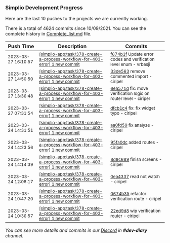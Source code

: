 
### Simplio Development Progress

Here are the last 10 pushes to the projects we are currently working.

There is a total of 4624 commits since 10/09/2021. You can see the complete history in
 [Complete_list.md](Complete_list.md) file.

| Push Time | Description | Commits |
| --- | --- | --- |
| <sub>2023-03-27 16:10:57</sub> | <sub>[[simplio-app:task/378\-create\-a\-process\-workflow\-for\-403\-error] 1 new commit](https://github.com/SimplioOfficial/simplio-app/commit/f674b1f5b553e9202d598925b0c2eff82dda2347)</sub> | <sub>[f674b1f](https://github.com/SimplioOfficial/simplio-app/commit/f674b1f5b553e9202d598925b0c2eff82dda2347) Update error codes and verification level enum - vrbasji</sub> |
| <sub>2023-03-27 14:50:50</sub> | <sub>[[simplio-app:task/378\-create\-a\-process\-workflow\-for\-403\-error] 1 new commit](https://github.com/SimplioOfficial/simplio-app/commit/33de5637be042b1fcb4b3dd771f535ba243e3844)</sub> | <sub>[33de563](https://github.com/SimplioOfficial/simplio-app/commit/33de5637be042b1fcb4b3dd771f535ba243e3844) remove commented import - ciripel</sub> |
| <sub>2023-03-27 13:36:48</sub> | <sub>[[simplio-app:task/378\-create\-a\-process\-workflow\-for\-403\-error] 1 new commit](https://github.com/SimplioOfficial/simplio-app/commit/6ea571dc0a07158318fce8030992c34264e2d4ee)</sub> | <sub>[6ea571d](https://github.com/SimplioOfficial/simplio-app/commit/6ea571dc0a07158318fce8030992c34264e2d4ee) fix: move verification logic on router level - ciripel</sub> |
| <sub>2023-03-27 07:31:54</sub> | <sub>[[simplio-app:task/378\-create\-a\-process\-workflow\-for\-403\-error] 1 new commit](https://github.com/SimplioOfficial/simplio-app/commit/dfcb1c4cff79d4a5d83cc2b57a87ed461c9ce2e3)</sub> | <sub>[dfcb1c4](https://github.com/SimplioOfficial/simplio-app/commit/dfcb1c4cff79d4a5d83cc2b57a87ed461c9ce2e3) fix: fix widget typo - ciripel</sub> |
| <sub>2023-03-24 14:31:51</sub> | <sub>[[simplio-app:task/378\-create\-a\-process\-workflow\-for\-403\-error] 1 new commit](https://github.com/SimplioOfficial/simplio-app/commit/aa0fd59cfde06d582af73ed36723f22defa91325)</sub> | <sub>[aa0fd59](https://github.com/SimplioOfficial/simplio-app/commit/aa0fd59cfde06d582af73ed36723f22defa91325) fix analyze - ciripel</sub> |
| <sub>2023-03-24 14:23:56</sub> | <sub>[[simplio-app:task/378\-create\-a\-process\-workflow\-for\-403\-error] 1 new commit](https://github.com/SimplioOfficial/simplio-app/commit/95fa0dcb96ba764b8f0a425da61fd961a4c15cb0)</sub> | <sub>[95fa0dc](https://github.com/SimplioOfficial/simplio-app/commit/95fa0dcb96ba764b8f0a425da61fd961a4c15cb0) added routes - ciripel</sub> |
| <sub>2023-03-24 14:14:39</sub> | <sub>[[simplio-app:task/378\-create\-a\-process\-workflow\-for\-403\-error] 1 new commit](https://github.com/SimplioOfficial/simplio-app/commit/8d8c6892101c0a4048d2e9d35abe2903980d378d)</sub> | <sub>[8d8c689](https://github.com/SimplioOfficial/simplio-app/commit/8d8c6892101c0a4048d2e9d35abe2903980d378d) finish screens - ciripel</sub> |
| <sub>2023-03-24 12:08:17</sub> | <sub>[[simplio-app:task/378\-create\-a\-process\-workflow\-for\-403\-error] 1 new commit](https://github.com/SimplioOfficial/simplio-app/commit/0ea43373c7dec73a94efa82ff87039e0afecbb43)</sub> | <sub>[0ea4337](https://github.com/SimplioOfficial/simplio-app/commit/0ea43373c7dec73a94efa82ff87039e0afecbb43) read not watch - ciripel</sub> |
| <sub>2023-03-24 10:47:20</sub> | <sub>[[simplio-app:task/378\-create\-a\-process\-workflow\-for\-403\-error] 1 new commit](https://github.com/SimplioOfficial/simplio-app/commit/0674b35e9b950713b4a2d5054d287d787bc6354c)</sub> | <sub>[0674b35](https://github.com/SimplioOfficial/simplio-app/commit/0674b35e9b950713b4a2d5054d287d787bc6354c) refactor verification route - ciripel</sub> |
| <sub>2023-03-24 10:36:57</sub> | <sub>[[simplio-app:task/378\-create\-a\-process\-workflow\-for\-403\-error] 1 new commit](https://github.com/SimplioOfficial/simplio-app/commit/22ed9d879c60dac86beaa33b63f30ae2756fd111)</sub> | <sub>[22ed9d8](https://github.com/SimplioOfficial/simplio-app/commit/22ed9d879c60dac86beaa33b63f30ae2756fd111) wip verification router - ciripel</sub> |

_You can see more details and commits in our [Discord](https://discord.gg/aKhjuwZmdP) in **#dev-diary** channel._
